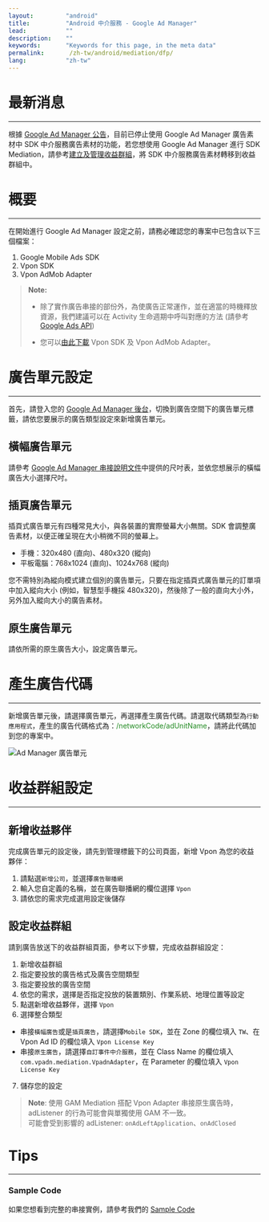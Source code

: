 ```yaml
---
layout:         "android"
title:          "Android 中介服務 - Google Ad Manager"
lead:           ""
description:    ""
keywords:       "Keywords for this page, in the meta data"
permalink:       /zh-tw/android/mediation/dfp/
lang:           "zh-tw"
---
```


# 最新消息
---
根據 [Google Ad Manager 公告](https://support.google.com/admanager/answer/9020684)，目前已停止使用 Google Ad Manager 廣告素材中 SDK 中介服務廣告素材的功能，若您想使用 Google Ad Manager 進行 SDK Mediation，請參考[建立及管理收益群組](https://support.google.com/admanager/answer/7390828)，將 SDK 中介服務廣告素材轉移到收益群組中。



# 概要
---
在開始進行 Google Ad Manager 設定之前，請務必確認您的專案中已包含以下三個檔案：

1. Google Mobile Ads SDK
2. Vpon SDK
3. Vpon AdMob Adapter

>**Note:** 
>
>* 除了實作廣告串接的部份外，為使廣告正常運作，並在適當的時機釋放資源，我們建議可以在 Activity 生命週期中呼叫對應的方法 (請參考 [Google Ads API])
>
>* 您可以[由此下載][1] Vpon SDK 及 Vpon AdMob Adapter。

# 廣告單元設定
---
首先，請登入您的 [Google Ad Manager 後台]，切換到廣告空間下的廣告單元標籤，請依您要展示的廣告類型設定來新增廣告單元。

## 橫幅廣告單元
請參考 [Google Ad Manager 串接說明文件]中提供的尺吋表，並依您想展示的橫幅廣告大小選擇尺吋。

## 插頁廣告單元
插頁式廣告單元有四種常見大小，與各裝置的實際螢幕大小無關。SDK 會調整廣告素材，以便正確呈現在大小稍微不同的螢幕上。

* 手機：320x480 (直向)、480x320 (縱向)
* 平板電腦：768x1024 (直向)、1024x768 (縱向)

您不需特別為縱向模式建立個別的廣告單元，只要在指定插頁式廣告單元的訂單項中加入縱向大小 (例如，智慧型手機採 480x320)，然後除了一般的直向大小外，另外加入縱向大小的廣告素材。


## 原生廣告單元

請依所需的原生廣告大小，設定廣告單元。


# 產生廣告代碼
---

新增廣告單元後，請選擇廣告單元，再選擇產生廣告代碼。請選取代碼類型為`行動應用程式`，產生的廣告代碼格式為：<span style="color:#228B22">/networkCode/adUnitName</span>，請將此代碼加到您的專案中。

![Ad Manager 廣告單元]

# 收益群組設定
---

## 新增收益夥伴

完成廣告單元的設定後，請先到管理標籤下的公司頁面，新增 Vpon 為您的收益夥伴：

1. 請點選`新增公司`，並選擇`廣告聯播網`
2. 輸入您自定義的名稱，並在廣告聯播網的欄位選擇 `Vpon`
3. 請依您的需求完成選用設定後儲存


## 設定收益群組

請到廣告放送下的收益群組頁面，參考以下步驟，完成收益群組設定：

1. 新增收益群組
2. 指定要投放的廣告格式及廣告空間類型
3. 指定要投放的廣告空間
4. 依您的需求，選擇是否指定投放的裝置類別、作業系統、地理位置等設定
5. 點選新增收益夥伴，選擇 `Vpon`
6. 選擇整合類型
* 串接`橫幅廣告`或是`插頁廣告`，請選擇`Mobile SDK`，並在 Zone 的欄位填入 `TW`、在 Vpon Ad ID 的欄位填入 `Vpon License Key`
* 串接`原生廣告`，請選擇`自訂事件中介服務`，並在 Class Name 的欄位填入 `com.vpadn.mediation.VpadnAdapter`，在 Parameter 的欄位填入 `Vpon License Key`
7. 儲存您的設定


>**Note**: 使用 GAM Mediation 搭配 Vpon Adapter 串接原生廣告時，adListener 的行為可能會與單獨使用 GAM 不一致。<br>
可能會受到影響的 adListener: `onAdLeftApplication`、`onAdClosed`


# Tips
---

### Sample Code
如果您想看到完整的串接實例，請參考我們的 [Sample Code]


[串接說明]: ../../integration-guide
[Sample Code]: {{site.baseurl}}/zh-tw/android/download/#dfp
[Google Ad Manager 後台]: https://admanager.google.com/
[Google Ad Manager 串接說明文件]: https://developers.google.com/ad-manager/mobile-ads-sdk/ios/banner#banner_sizes
[Ad Manager 廣告單元]: {{site.imgurl}}/AppAdManager_01.png
[新增指定目標]: {{site.imgurl}}/新增指定目標.png
[廣告素材類型]: {{site.imgurl}}/廣告素材類型.png
[Warning]: {{site.imgurl}}/Warning.png
[DFP Partner Traditional Chinese.png]: {{site.imgurl}}/DFP_Partner_Traditional_Chinese.png
[插頁尺寸]: {{site.imgurl}}/插頁尺寸.png

[1]: {{site.baseurl}}/zh-tw/android/download
[Google Ads API]: https://developers.google.com/android/reference/com/google/android/gms/ads/BaseAdView#pause()